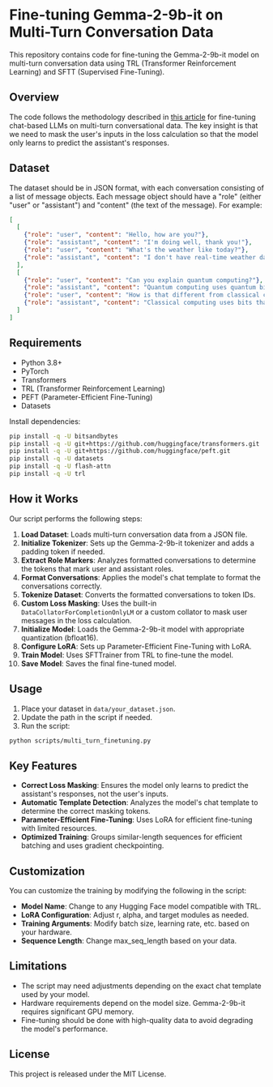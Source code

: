 # Fine-tuning Gemma-2-9b-it on Multi-Turn Conversation Data

This repository contains code for fine-tuning the Gemma-2-9b-it model on multi-turn conversation data using TRL (Transformer Reinforcement Learning) and SFTT (Supervised Fine-Tuning).

## Overview

The code follows the methodology described in [this article](https://medium.com/@xuebinbin12/fine-tuning-chat-based-llm-with-multi-turn-conversational-data-part-i-d8c64d01a20d) for fine-tuning chat-based LLMs on multi-turn conversational data. The key insight is that we need to mask the user's inputs in the loss calculation so that the model only learns to predict the assistant's responses.

## Dataset

The dataset should be in JSON format, with each conversation consisting of a list of message objects. Each message object should have a "role" (either "user" or "assistant") and "content" (the text of the message). For example:

```json
[
  [
    {"role": "user", "content": "Hello, how are you?"},
    {"role": "assistant", "content": "I'm doing well, thank you!"},
    {"role": "user", "content": "What's the weather like today?"},
    {"role": "assistant", "content": "I don't have real-time weather data, but I'd be happy to help with other questions."}
  ],
  [
    {"role": "user", "content": "Can you explain quantum computing?"},
    {"role": "assistant", "content": "Quantum computing uses quantum bits or qubits..."},
    {"role": "user", "content": "How is that different from classical computing?"},
    {"role": "assistant", "content": "Classical computing uses bits that are either 0 or 1..."}
  ]
]
```

## Requirements

- Python 3.8+
- PyTorch
- Transformers
- TRL (Transformer Reinforcement Learning)
- PEFT (Parameter-Efficient Fine-Tuning)
- Datasets

Install dependencies:

```bash
pip install -q -U bitsandbytes
pip install -q -U git+https://github.com/huggingface/transformers.git
pip install -q -U git+https://github.com/huggingface/peft.git
pip install -q -U datasets
pip install -q -U flash-attn
pip install -q -U trl
```

## How it Works

Our script performs the following steps:

1. **Load Dataset**: Loads multi-turn conversation data from a JSON file.
2. **Initialize Tokenizer**: Sets up the Gemma-2-9b-it tokenizer and adds a padding token if needed.
3. **Extract Role Markers**: Analyzes formatted conversations to determine the tokens that mark user and assistant roles.
4. **Format Conversations**: Applies the model's chat template to format the conversations correctly.
5. **Tokenize Dataset**: Converts the formatted conversations to token IDs.
6. **Custom Loss Masking**: Uses the built-in `DataCollatorForCompletionOnlyLM` or a custom collator to mask user messages in the loss calculation.
7. **Initialize Model**: Loads the Gemma-2-9b-it model with appropriate quantization (bfloat16).
8. **Configure LoRA**: Sets up Parameter-Efficient Fine-Tuning with LoRA.
9. **Train Model**: Uses SFTTrainer from TRL to fine-tune the model.
10. **Save Model**: Saves the final fine-tuned model.

## Usage

1. Place your dataset in `data/your_dataset.json`.
2. Update the path in the script if needed.
3. Run the script:

```bash
python scripts/multi_turn_finetuning.py
```

## Key Features

- **Correct Loss Masking**: Ensures the model only learns to predict the assistant's responses, not the user's inputs.
- **Automatic Template Detection**: Analyzes the model's chat template to determine the correct masking tokens.
- **Parameter-Efficient Fine-Tuning**: Uses LoRA for efficient fine-tuning with limited resources.
- **Optimized Training**: Groups similar-length sequences for efficient batching and uses gradient checkpointing.

## Customization

You can customize the training by modifying the following in the script:

- **Model Name**: Change to any Hugging Face model compatible with TRL.
- **LoRA Configuration**: Adjust r, alpha, and target modules as needed.
- **Training Arguments**: Modify batch size, learning rate, etc. based on your hardware.
- **Sequence Length**: Change max_seq_length based on your data.

## Limitations

- The script may need adjustments depending on the exact chat template used by your model.
- Hardware requirements depend on the model size. Gemma-2-9b-it requires significant GPU memory.
- Fine-tuning should be done with high-quality data to avoid degrading the model's performance.

## License

This project is released under the MIT License.

